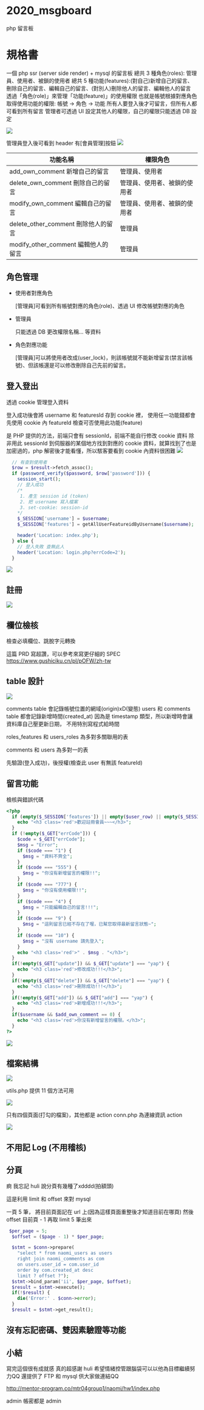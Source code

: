 # 2020_msgboard

php 留言板

# 規格書

一個 php ssr (server side render) + mysql 的留言板
總共 3 種角色(roles): 管理員、使用者、被鎖的使用者
總共 5 種功能(features):(對自己)新增自己的留言、刪除自己的留言、編輯自己的留言、(對別人)刪除他人的留言、編輯他人的留言
透過「角色(role)」來管理「功能(feature)」的使用權限
也就是帳號根據對應角色取得使用功能的權限:
帳號 -> 角色 -> 功能
所有人要登入後才可留言，但所有人都可看到所有留言
管理者可透過 UI 設定其他人的權限，自己的權限只能透過 DB 設定

![](imgs/2l5MnJy.png)

管理員登入後可看到 header 有[會員管理]按鈕
![](imgs/rJNJsrX.png)

| 功能名稱                            | 權限角色                     |
| ----------------------------------- | ---------------------------- |
| add_own_comment 新增自己的留言      | 管理員、使用者               |
| delete_own_comment 刪除自己的留言   | 管理員、使用者、被鎖的使用者 |
| modify_own_comment 編輯自己的留言   | 管理員、使用者、被鎖的使用者 |
| delete_other_comment 刪除他人的留言 | 管理員                       |
| modify_other_comment 編輯他人的留言 | 管理員                       |

## 角色管理

* 使用者對應角色

  [管理員]可看到所有帳號對應的角色(role)、透過 UI 修改帳號對應的角色

* 管理員

  只能透過 DB 更改權限名稱... 等資料

* 角色對應功能

  [管理員]可以將使用者改成(user_lock)，則該帳號就不能新增留言(禁言該帳號)、但該帳還是可以修改刪除自己先前的留言。

## 登入登出

透過 cookie 管理登入資料

登入成功後會將 username 和 featuresId 存到 cookie 裡，
使用任一功能錢都會先使用 cookie 內 featureId 檢查可否使用此功能(feature)

是 PHP 提供的方法，前端只會有 sessionId，前端不能自行修改 cookie 資料
除非用此 sessionId 到伺服器的某個地方找到對應的 cookie 資料，就算找到了也是加密過的，php 解密後才能看懂，所以駭客要看到 cookie 內資料很困難
![](imgs/rGBjt7n.png)

```php
  // 有查到使用者
  $row = $result->fetch_assoc();
  if (password_verify($password, $row['password'])) {
    session_start();
    // 登入成功
    /*
     1. 產生 session id (token)
     2. 把 username 寫入檔案
     3. set-cookie: session-id
    */
    $_SESSION['username'] = $username;
    $_SESSION['features'] = getAllUserFeatureidByUsername($username);

    header('Location: index.php');
  } else {
    // 登入失敗 查無此人
    header('Location: login.php?errCode=2');
  }
```

![](imgs/XcNOzzg.png)

## 註冊

![](imgs/pb2Sd0o.png)

## 欄位檢核

檢查必填欄位、跳脫字元轉換

這篇 PRD 寫超讚，可以參考來寫更仔細的 SPEC
https://www.gushiciku.cn/pl/pOFW/zh-tw

## table 設計

![](imgs/8mr2j78.png)

comments table 會記錄帳號位置的網域(origin)xD(變態)
users 和 comments table 都會記錄新增時間(created_at)
因為是 timestamp 類型，所以新增時會讓資料庫自己壓更新日期，
不用特別寫程式給時間

roles_features 和 users_roles 為多對多關聯用的表

comments 和 users 為多對一的表

先驗證(登入成功)，後授權(檢查此 user 有無該 featureId)

## 留言功能

檢核與錯誤代碼

```php
<?php
  if (empty($_SESSION['features']) || empty($user_row) || empty($_SESSION['username'])) {
    echo "<h3 class='red'>歡迎註冊會員~~~</h3>";
  }
  if (!empty($_GET["errCode"])) {
    $code = $_GET["errCode"];
    $msg = "Error";
    if ($code === "1") {
      $msg = "資料不齊全";
    }
    if ($code === "555") {
      $msg = "你沒有新增留言的權限!!";
    }
    if ($code === "777") {
      $msg = "你沒有使用權限!!";
    }
    if ($code === "4") {
      $msg = "只能編輯自己的留言!!!";
    }
    if ($code === "9") {
      $msg = "這則留言已經不存在了喔，已幫您取得最新留言狀態~";
    }
    if ($code === "10") {
      $msg = "沒有 username 請先登入";
    }
    echo "<h3 class='red'>" . $msg . "</h3>";
  }
  if(!empty($_GET["update"]) && $_GET["update"] === "yap") {
    echo "<h3 class='red'>修改成功!!!</h3>";
  }
  if(!empty($_GET["delete"]) && $_GET["delete"] === "yap") {
    echo "<h3 class='red'>刪除成功!!!</h3>";
  }
  if(!empty($_GET["add"]) && $_GET["add"] === "yap") {
    echo "<h3 class='red'>新增成功!!!</h3>";
  }
  if($username && $add_own_comment == 0) {
    echo "<h3 class='red'>你沒有新增留言的權限。</h3>";
  }
?>

```

![](imgs/Ibp2r1n.png)

## 檔案結構

![](imgs/R5mwqS1.png)

utils.php 提供 11 個方法可用

![](imgs/CA1bAcL.png)

只有四個頁面(打勾的檔案)，其他都是 action
conn.php 為連線資訊 action

![](imgs/rOBPM6d.png)

## 不用記 Log (不用稽核)

## 分頁

痾 我忘記 huli 說分頁有幾種了xdddd(拍額頭)

這是利用 limit 和 offset 來對 mysql

一頁 5 筆，
將目前頁面記在 url 上(因為這樣頁面重整後才知道目前在哪頁)
然後 offset 目前頁 - 1 再取 limit 5 筆出來

```php
 $per_page = 5;
  $offset = ($page - 1) * $per_page;

  $stmt = $conn->prepare(
    "select * from naomi_users as users
    right join naomi_comments as com
    on users.user_id = com.user_id
    order by com.created_at desc
    limit ? offset ?");
  $stmt->bind_param('ii', $per_page, $offset);
  $result = $stmt->execute();
  if(!$result) {
    die('Error:' . $conn->error);
  }
  $result = $stmt->get_result();
```

## 沒有忘記密碼、雙因素驗證等功能

## 小結

寫完這個很有成就感
真的超感謝 huli
希望情緒控管跟腦袋可以以他為目標繼續努力QQ
還提供了 FTP 和 mysql 供大家做連結QQ

http://mentor-program.co/mtr04group1/naomi/hw1/index.php

admin 帳密都是 admin
